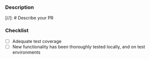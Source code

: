 ### Description

[//]: # Describe your PR

### Checklist
- [ ] Adequate test coverage
- [ ] New functionality has been thoroughly tested locally, and on test environments
